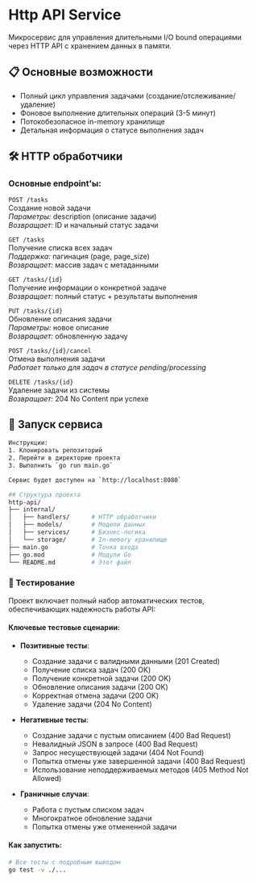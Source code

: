 # Http API Service

Микросервис для управления длительными I/O bound операциями через HTTP API с хранением данных в памяти.

## 📋 Основные возможности

- Полный цикл управления задачами (создание/отслеживание/удаление)
- Фоновое выполнение длительных операций (3-5 минут)
- Потокобезопасное in-memory хранилище
- Детальная информация о статусе выполнения задач

## 🛠️ HTTP обработчики

### Основные endpoint'ы:

`POST /tasks`  
Создание новой задачи  
*Параметры:* description (описание задачи)  
*Возвращает:* ID и начальный статус задачи

`GET /tasks`  
Получение списка всех задач  
*Поддержка:* пагинация (page, page_size)  
*Возвращает:* массив задач с метаданными

`GET /tasks/{id}`  
Получение информации о конкретной задаче  
*Возвращает:* полный статус + результаты выполнения

`PUT /tasks/{id}`  
Обновление описания задачи  
*Параметры:* новое описание  
*Возвращает:* обновленную задачу

`POST /tasks/{id}/cancel`  
Отмена выполнения задачи  
*Работает только для задач в статусе pending/processing*

`DELETE /tasks/{id}`  
Удаление задачи из системы  
*Возвращает:* 204 No Content при успехе

## 🚀 Запуск сервиса

```bash
Инструкции:
1. Клонировать репозиторий
2. Перейти в директорию проекта
3. Выполнить `go run main.go`

Сервис будет доступен на `http://localhost:8080`

## Структура проекта
http-api/
├── internal/
│   ├── handlers/      # HTTP обработчики
│   ├── models/        # Модели данных
│   ├── services/      # Бизнес-логика
│   └── storage/       # In-memory хранилище
├── main.go            # Точка входа
├── go.mod             # Модули Go
└── README.md          # Этот файл
````
### 🧪 Тестирование

Проект включает полный набор автоматических тестов, обеспечивающих надежность работы API:

#### Ключевые тестовые сценарии:
- **Позитивные тесты**:
  - Создание задачи с валидными данными (201 Created)
  - Получение списка задач (200 OK)
  - Получение конкретной задачи (200 OK)
  - Обновление описания задачи (200 OK)
  - Корректная отмена задачи (200 OK)
  - Удаление задачи (204 No Content)

- **Негативные тесты**:
  - Создание задачи с пустым описанием (400 Bad Request)
  - Невалидный JSON в запросе (400 Bad Request)
  - Запрос несуществующей задачи (404 Not Found)
  - Попытка отмены уже завершенной задачи (400 Bad Request)
  - Использование неподдерживаемых методов (405 Method Not Allowed)

- **Граничные случаи**:
  - Работа с пустым списком задач
  - Многократное обновление задачи
  - Попытка отмены уже отмененной задачи

#### Как запустить:
```bash
# Все тесты с подробным выводом
go test -v ./...
```